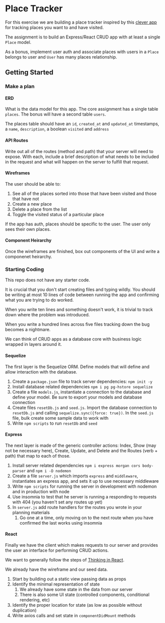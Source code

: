 # Place Tracker

For this exercise we are building a place tracker inspired by this [clever app](https://itunes.apple.com/us/app/see-saw-map/id791643418?mt=8) for tracking places you want to and have visited.

The assignment is to build an Express/React CRUD app with at least a single `Place` model.

As a bonus, implement user auth and associate places with users in a `Place` belongs to user and `User` has many places relationship.

## Getting Started

### Make a plan

#### ERD

What is the data model for this app.
The core assignment has a single table `places`.
The bonus will have a second table `users`.

The places table should have an `id`, `created_at` and `updated_at` timestamps, a `name`, `description`, a boolean `visited` and `address`

#### API Routes

Write out all of the routes (method and path) that your server will need to expose.
With each, include a brief description of what needs to be included in the request and what will happen on the server to fulfill that request.

#### Wireframes

The user should be able to:

1. See all of the places sorted into those that have been visited and those that have not
2. Create a new place
3. Delete a place from the list
4. Toggle the visited status of a particular place

If the app has auth, places should be specific to the user. The user only sees their own places.

#### Component Heirarchy

Once the wireframes are finished, box out components of the UI and write a componenet heirarchy.

### Starting Coding

This repo does not have any starter code.

It is crucial that you don't start creating files and typing wildly. 
You should be writing at most 10 lines of code between running the app and confirming what you are trying to do worked.

When you write ten lines and something doesn't work, it is trivial to track down where the problem was introduced.

When you write a hundred lines across five files tracking down the bug becomes a nightmare.

We can think of CRUD apps as a database core with business logic wrapped in layers around it.

#### Sequelize

The first layer is the Sequelize ORM.
Define models that will define and allow interaction with the database.

1. Create a `package.json` file to track server dependencies: `npm init -y`
2. Install database related dependencies `npm i pg pg-hstore sequelize`
3. Create a file `models.js`, instantiate a connection to the database and define your model. Be sure to export your models and database connection
4. Create files `resetDb.js` and `seed.js`. Import the database connection to `resetDb.js` and calling `sequelize.sync({force: true})`. In the `seed.js` file, bulk create some sample data to work with
5. Write `npm scripts` to run `resetDb` and `seed`

#### Express

The next layer is made of the generic controller actions: Index, Show (may not be necessary here), Create, Update, and Delete and the Routes (verb + path) that map to each of those.

1. Install server related dependencies `npm i express morgan cors body-parser` and `npm i -D nodemon`
2. Create a file `server.js` which imports `express` and `middleware`, instantiates an express app, and sets it up to use necessary middleware
3. Write `npm scripts` for running the server in development with nodemon and in production with node
4. Use insomnia to test that he server is running a responding to requests with 404 (you haven't set any routes up yet)
5. In `server.js` add route handlers for the routes you wrote in your planning materials
    1. Go one at a time, only moving on to the next route when you have confirmed the last works using insomnia


#### React

Finally we have the client which makes requests to our server and provides the user an interface for performing CRUD actions.

We want to generally follow the steps of [Thinking in React](https://reactjs.org/docs/thinking-in-react.html).

We already have the wireframe and our seed data.

1. Start by building out a static view passing data as props
2. Identify the minimal representation of state
    1. We already have some state in the data from our server
    2. There is also some UI state (controlled components, conditional rendering, etc)
3. Identify the proper location for state (as low as possible without duplication)
4. Write axios calls and set state in `componentDidMount` methods

